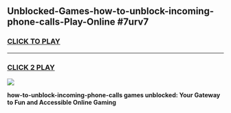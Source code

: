 
## Unblocked-Games-how-to-unblock-incoming-phone-calls-Play-Online #7urv7
<h3>
<a href="https://news.freeplayer.one?title=how-to-unblock-incoming-phone-calls&ref=3">CLICK TO PLAY</a></h3>
<hr>

<h3>
<a href="https://news.freeplayer.one?title=how-to-unblock-incoming-phone-calls&ref=3">CLICK 2 PLAY</a>
  
</h3>

<a href="https://news.freeplayer.one?title=how-to-unblock-incoming-phone-calls&ref=3"><img src="https://clearcache.store/games.png"></a>


**how-to-unblock-incoming-phone-calls games unblocked: Your Gateway to Fun and Accessible Online Gaming**
